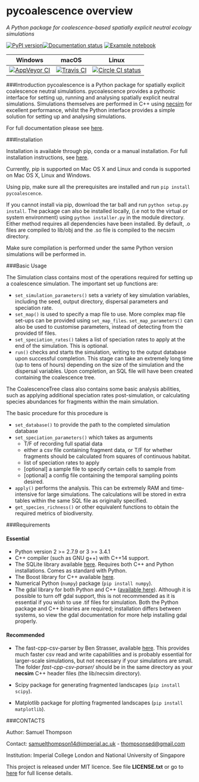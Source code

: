 # pycoalescence overview
*A Python package for coalescence-based spatially explicit neutral ecology simulations*



[![PyPI version](https://badge.fury.io/py/pycoalescence.svg)](https://badge.fury.io/py/pycoalescence)[![Documentation status](https://readthedocs.org/projects/pycoalescence/badge/)](https://pycoalescence.readthedocs.io)  [![Example notebook](https://mybinder.org/badge.svg)](https://mybinder.org/v2/gh/thompsonsed/pycoalescence_examples/master) 

|     Windows    |    macOS    |    Linux    |
|:--------------:|:-----------:|:-----------:|
| [![AppVeyor CI](https://ci.appveyor.com/api/projects/status/3qex6in9w1384f57/branch/master?svg=true)](https://ci.appveyor.com/project/thompsonsed1992/pycoalescence-ci) | [![Travis CI](https://travis-ci.org/pycoalescence/pycoalescence-ci.svg?branch=master)](https://travis-ci.org/pycoalescence/pycoalescence-ci)  | [![Circle CI status](https://circleci.com/bb/thompsonsed/pycoalescence.svg?style=svg)](https://circleci.com/bb/thompsonsed/pycoalescence) |


###Introduction
pycoalescence is a Python package for spatially explicit coalescence neutral simulations. pycoalescence provides a
pythonic interface for setting up, running and analysing spatially explicit neutral simulations. Simulations themselves
are performed in C++ using [necsim](https://pycoalescence.readthedocs.io/en/release/necsim/necsim_library.html) for 
excellent performance, whilst the Python interface provides a simple solution for
setting up and analysing simulations.

For full documentation please see [here](https://pycoalescence.readthedocs.io/en/release/).

###Installation

Installation is available through pip, conda or a manual installation.
For full installation instructions, see [here](https://pycoalescence.readthedocs.io/en/release/README_pycoalescence.html#installation).

Currently, pip is supported on Mac OS X and Linux and conda is supported on
Mac OS X, Linux and Windows. 

Using pip, make sure all the prerequisites are installed and run
`pip install pycoalescence`.

If you cannot install via pip, download the tar ball and
run `python setup.py install`. The package can also be installed locally,
 (i.e not to the virtual or system environment) using `python installer.py` in
 the module directory. Either method requires all dependencies have been installed.
 By default, .o files are compiled to lib/obj and the .so file is compiled to the
necsim directory.

Make sure compilation is performed under the same Python version
simulations will be performed in.

###Basic Usage

The Simulation class contains most of the operations required for setting up a coalescence simulation.
The important set up functions are:

* `set_simulation_parameters()` sets a variety of key simulation variables, including the seed, output directory, 
  dispersal parameters and speciation rate.
* `set_map()` is used to specify a map file to use. More complex map file set-ups can be provided using
  `set_map_files`. `set_map_parameters()` can also be used to customise parameters, instead of detecting from the
  provided tif files.
* `set_speciation_rates()` takes a list of speciation rates to apply at the end of the simulation. This is optional.
* `run()` checks and  starts the simulation, writing to the output database upon successful completion.
  This stage can take an extremely long time (up to tens of hours) depending on the size of the simulation and the 
  dispersal variables. Upon completion, an SQL file will have been created containing the coalescence tree.

The CoalescenceTree class also contains some basic analysis abilities, such as applying additional speciation rates
post-simulation, or calculating species abundances for fragments within the main simulation.

The basic procedure for this procedure is

* `set_database()` to provide the path to the completed simulation database
* `set_speciation_parameters()` which takes as arguments 
	* T/F of recording full spatial data
	*  either a csv file containing fragment data, or T/F for whether fragments should be 
		calculated from squares of continuous habitat.
    * list of speciation rates to apply
	* [optional] a sample file to specify certain cells to sample from
	* [optional] a config file containing the temporal sampling points desired.
* `apply()` performs the analysis. This can be extremely RAM and time-intensive for large simulations. 
  The calculations will be stored in extra tables within the same SQL file as originally specified.
* `get_species_richness()` or other equivalent functions to obtain the required metrics of biodiversity.

###Requirements


#### Essential


-  Python version 2 >= 2.7.9 or 3 >= 3.4.1
-  C++ compiler (such as GNU g++) with C++14 support.
-  The SQLite library available [here](https://www.sqlite.org/download.html). Requires both C++ 
   and Python installations. Comes as standard with Python.
-  The Boost library for C++ available [here](https://www.boost.org).
-  Numerical Python (``numpy``) package (`pip install numpy`).
- The gdal library for both Python and C++ ([available here](https://www.gdal.org/)). Although it is possible to turn
  off gdal support, this is not recommended as it is essential if you wish to use .tif files for
  simulation. Both the Python package and C++ binaries are required; installation differs between systems, so view
  the gdal documentation for more help installing gdal properly.


#### Recommended



- The fast-cpp-csv-parser by Ben Strasser, available
  [here](https://github.com/ben-strasser/fast-cpp-csv-parser). This provides much faster csv read and write capabilities
  and is probably essential for larger-scale simulations, but not necessary if your simulations are small. The folder
  *fast-cpp-csv-parser/* should be in the same directory as your **necsim** C++ header files (the lib/necsim directory).

- Scipy package for generating fragmented landscapes (``pip install scipy``).

- Matplotlib package for plotting fragmented landscapes (``pip install matplotlib``).

###CONTACTS

Author: Samuel Thompson

Contact: samuelthompson14@imperial.ac.uk - thompsonsed@gmail.com

Institution: Imperial College London and National University of Singapore

This project is released under MIT licence. 
See file **LICENSE.txt** or go to [here](https://opensource.org/licenses/MIT) for full license details.